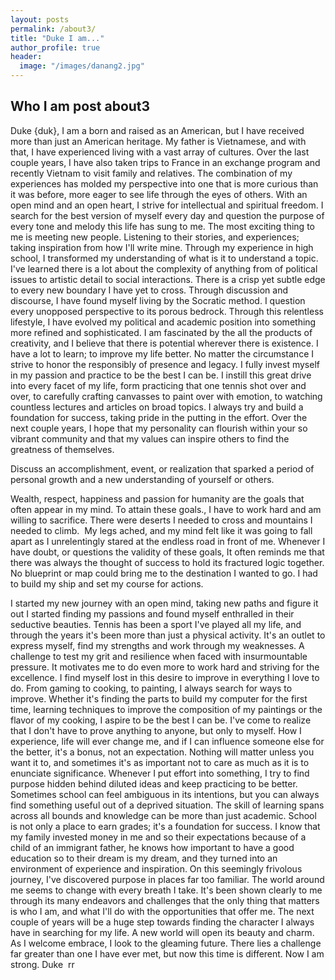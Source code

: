 ```yaml
---
layout: posts
permalink: /about3/
title: "Duke I am..."
author_profile: true
header:
  image: "/images/danang2.jpg"
---
```


## Who I am  post about3
Duke {duk}, I am a born and raised as an American, but I have received more than just an American heritage. My father is Vietnamese, and with that, I have experienced living with a vast array of cultures. Over the last couple years, I have also taken trips to France in an exchange program and recently Vietnam to visit family and relatives. The combination of my experiences has molded my perspective into one that is more curious than it was before, more eager to see life through the eyes of others. With an open mind and an open heart, I strive for intellectual and spiritual freedom. I search for the best version of myself every day and question the purpose of every tone and melody this life has sung to me. The most exciting thing to me is meeting new people. Listening to their stories, and experiences; taking inspiration from how I'll write mine. Through my experience in high school, I transformed my understanding of what is it to understand a topic. I've learned there is a lot about the complexity of anything from of political issues to artistic detail to social interactions. There is a crisp yet subtle edge to every new boundary I have yet to cross. Through discussion and discourse, I have found myself living by the Socratic method. I question every unopposed perspective to its porous bedrock. Through this relentless lifestyle, I have evolved my political and academic position into something more refined and sophisticated. I am fascinated by the all the products of creativity, and I believe that there is potential wherever there is existence. I have a lot to learn; to improve my life better. No matter the circumstance I strive to honor the responsibly of presence and legacy. I fully invest myself in my passion and practice to be the best I can be. I instill this great drive into every facet of my life, form practicing that one tennis shot over and over, to carefully crafting canvasses to paint over with emotion, to watching countless lectures and articles on broad topics. I always try and build a foundation for success, taking pride in the putting in the effort. Over the next couple years, I hope that my personality can flourish within your so vibrant community and that my values can inspire others to find the greatness of themselves.

Discuss an accomplishment, event, or realization that sparked a period of personal growth and a new understanding of yourself or others.

Wealth, respect, happiness and passion for humanity are the goals that often appear in my mind. To attain these goals., I have to work hard and am willing to sacrifice. There were deserts I needed to cross and mountains I needed to climb.  My legs ached, and my mind felt like it was going to fall apart as I unrelentingly stared at the endless road in front of me. Whenever I have doubt, or questions the validity of these goals, It often reminds me that there was always the thought of success to hold its fractured logic together. No blueprint or map could bring me to the destination I wanted to go. I had to build my ship and set my course for actions.

I started my new journey with an open mind, taking new paths and figure it out I started finding my passions and found myself enthralled in their seductive beauties. Tennis has been a sport I've played all my life, and through the years it's been more than just a physical activity. It's an outlet to express myself, find my strengths and work through my weaknesses. A challenge to test my grit and resilience when faced with insurmountable pressure. It motivates me to do even more to work hard and striving for the excellence.
I find myself lost in this desire to improve in everything I love to do. From gaming to cooking, to painting, I always search for ways to improve. Whether it's finding the parts to build my computer for the first time, learning techniques to improve the composition of my paintings or the flavor of my cooking, I aspire to be the best I can be.
I've come to realize that I don't have to prove anything to anyone, but only to myself. How I experience, life will ever change me, and if I can influence someone else for the better, it's a bonus, not an expectation. Nothing will matter unless you want it to, and sometimes it's as important not to care as much as it is to enunciate significance. Whenever I put effort into something, I try to find purpose hidden behind diluted ideas and keep practicing to be better. Sometimes school can feel ambiguous in its intentions, but you can always find something useful out of a deprived situation. The skill of learning spans across all bounds and knowledge can be more than just academic. School is not only a place to earn grades; it's a foundation for success. I know that my family invested money in me and so their expectations because of a child of an immigrant father, he knows how important to have a good education so to their dream is my dream, and they turned into an environment of experience and inspiration.
On this seemingly frivolous journey, I've discovered purpose in places far too familiar. The world around me seems to change with every breath I take. It's been shown clearly to me through its many endeavors and challenges that the only thing that matters is who I am, and what I'll do with the opportunities that offer me. The next couple of years will be a huge step towards finding the character I always have in searching for my life. A new world will open its beauty and charm. As I welcome embrace, I look to the gleaming future. There lies a challenge far greater than one I have ever met, but now this time is different. Now I am strong.
Duke 
rr
